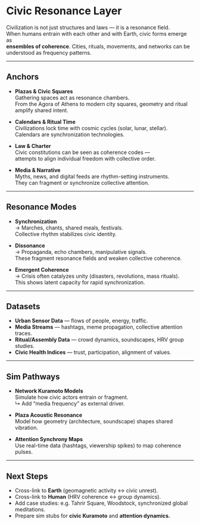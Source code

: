 # Civic Resonance Layer

Civilization is not just structures and laws — it is a resonance field.  
When humans entrain with each other and with Earth, civic forms emerge as  
**ensembles of coherence**. Cities, rituals, movements, and networks can be  
understood as frequency patterns.

---

## Anchors

- **Plazas & Civic Squares**  
  Gathering spaces act as resonance chambers.  
  From the Agora of Athens to modern city squares, geometry and ritual  
  amplify shared intent.

- **Calendars & Ritual Time**  
  Civilizations lock time with cosmic cycles (solar, lunar, stellar).  
  Calendars are synchronization technologies.

- **Law & Charter**  
  Civic constitutions can be seen as coherence codes —  
  attempts to align individual freedom with collective order.

- **Media & Narrative**  
  Myths, news, and digital feeds are rhythm-setting instruments.  
  They can fragment or synchronize collective attention.

---

## Resonance Modes

- **Synchronization**  
  → Marches, chants, shared meals, festivals.  
  Collective rhythm stabilizes civic identity.

- **Dissonance**  
  → Propaganda, echo chambers, manipulative signals.  
  These fragment resonance fields and weaken collective coherence.

- **Emergent Coherence**  
  → Crisis often catalyzes unity (disasters, revolutions, mass rituals).  
  This shows latent capacity for rapid synchronization.

---

## Datasets

- **Urban Sensor Data** — flows of people, energy, traffic.  
- **Media Streams** — hashtags, meme propagation, collective attention traces.  
- **Ritual/Assembly Data** — crowd dynamics, soundscapes, HRV group studies.  
- **Civic Health Indices** — trust, participation, alignment of values.

---

## Sim Pathways

- **Network Kuramoto Models**  
  Simulate how civic actors entrain or fragment.  
  ↳ Add “media frequency” as external driver.

- **Plaza Acoustic Resonance**  
  Model how geometry (architecture, soundscape) shapes shared vibration.  

- **Attention Synchrony Maps**  
  Use real-time data (hashtags, viewership spikes) to map coherence pulses.

---

## Next Steps

- Cross-link to **Earth** (geomagnetic activity ↔ civic unrest).  
- Cross-link to **Human** (HRV coherence ↔ group dynamics).  
- Add case studies: e.g. Tahrir Square, Woodstock, synchronized global meditations.  
- Prepare sim stubs for **civic Kuramoto** and **attention dynamics.**
